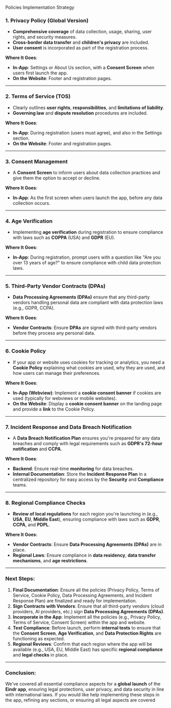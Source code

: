 ﻿<a name="_qgjq4n45ollm"></a>Policies Implementation Strategy 

### <a name="_xt3qu4e58thz"></a>**1. Privacy Policy (Global Version)**
- **Comprehensive coverage** of data collection, usage, sharing, user rights, and security measures.
- **Cross-border data transfer** and **children's privacy** are included.
- **User consent** is incorporated as part of the registration process.

**Where It Goes**:

- **In-App**: Settings or About Us section, with a **Consent Screen** when users first launch the app.
- **On the Website**: Footer and registration pages.
-----
### <a name="_vq31gfu7m39o"></a>**2. Terms of Service (TOS)**
- Clearly outlines **user rights**, **responsibilities**, and **limitations of liability**.
- **Governing law** and **dispute resolution** procedures are included.

**Where It Goes**:

- **In-App**: During registration (users must agree), and also in the Settings section.
- **On the Website**: Footer and registration pages.
-----
### <a name="_ibgyl5kdjnir"></a>**3. Consent Management**
- A **Consent Screen** to inform users about data collection practices and give them the option to accept or decline.

**Where It Goes**:

- **In-App**: As the first screen when users launch the app, before any data collection occurs.
-----
### <a name="_4mp9ipabpksf"></a>**4. Age Verification**
- Implementing **age verification** during registration to ensure compliance with laws such as **COPPA** (USA) and **GDPR** (EU).

**Where It Goes**:

- **In-App**: During registration, prompt users with a question like "Are you over 13 years of age?" to ensure compliance with child data protection laws.
-----
### <a name="_fdn4k6ieose4"></a>**5. Third-Party Vendor Contracts (DPAs)**
- **Data Processing Agreements (DPAs)** ensure that any third-party vendors handling personal data are compliant with data protection laws (e.g., GDPR, CCPA).

**Where It Goes**:

- **Vendor Contracts**: Ensure **DPAs** are signed with third-party vendors before they process any personal data.
-----
### <a name="_qf7geaezhfh4"></a>**6. Cookie Policy**
- If your app or website uses cookies for tracking or analytics, you need a **Cookie Policy** explaining what cookies are used, why they are used, and how users can manage their preferences.

**Where It Goes**:

- **In-App (Webview)**: Implement a **cookie consent banner** if cookies are used (typically for webviews or mobile websites).
- **On the Website**: Display a **cookie consent banner** on the landing page and provide a **link** to the Cookie Policy.
-----
### <a name="_smb53qyic5t7"></a>**7. Incident Response and Data Breach Notification**
- A **Data Breach Notification Plan** ensures you're prepared for any data breaches and comply with legal requirements such as **GDPR's 72-hour notification** and **CCPA**.

**Where It Goes**:

- **Backend**: Ensure real-time **monitoring** for data breaches.
- **Internal Documentation**: Store the **Incident Response Plan** in a centralized repository for easy access by the **Security** and **Compliance** teams.
-----
### <a name="_dzrgcj8mhypw"></a>**8. Regional Compliance Checks**
- **Review of local regulations** for each region you're launching in (e.g., **USA**, **EU**, **Middle East**), ensuring compliance with laws such as **GDPR**, **CCPA**, and **PDPL**.

**Where It Goes**:

- **Vendor Contracts**: Ensure **Data Processing Agreements (DPAs)** are in place.
- **Regional Laws**: Ensure compliance in **data residency**, **data transfer mechanisms**, and **age restrictions**.
-----
### <a name="_1n0155qk9vvp"></a>**Next Steps:**
1. **Final Documentation**: Ensure all the policies (Privacy Policy, Terms of Service, Cookie Policy, Data Processing Agreements, and Incident Response Plan) are finalized and ready for implementation.
1. **Sign Contracts with Vendors**: Ensure that all third-party vendors (cloud providers, AI providers, etc.) sign **Data Processing Agreements (DPAs)**.
1. **Incorporate in the App**: Implement all the policies (e.g., Privacy Policy, Terms of Service, Consent Screen) within the app and website.
1. **Test Compliance**: Before launch, perform **internal tests** to ensure that the **Consent Screen**, **Age Verification**, and **Data Protection Rights** are functioning as expected.
1. **Regional Reviews**: Confirm that each region where the app will be available (e.g., USA, EU, Middle East) has specific **regional compliance** and **legal checks** in place.
-----
### <a name="_qbtlak2n7nvz"></a>**Conclusion:**
We’ve covered all essential compliance aspects for a **global launch** of the **Eindr app**, ensuring legal protections, user privacy, and data security in line with international laws. If you would like help implementing these steps in the app, refining any sections, or ensuring all legal aspects are covered


